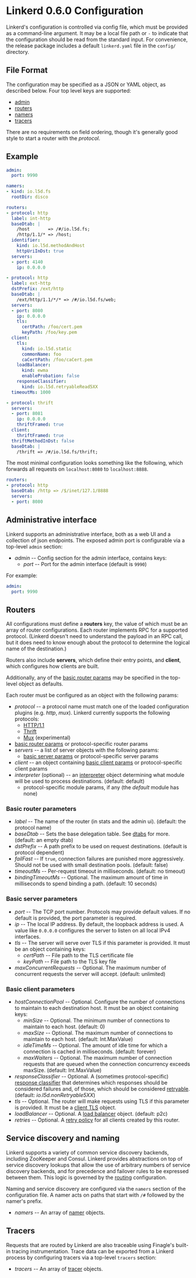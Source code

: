 # Linkerd 0.6.0 Configuration



Linkerd's configuration is controlled via config file, which must be provided
as a command-line argument. It may be a local file path or `-` to
indicate that the configuration should be read from the standard input.
For convenience, the release package includes a default `linkerd.yaml` file in
the `config/` directory.

## File Format

The configuration may be specified as a JSON or YAML object, as described
below.  Four top level keys are supported:

* [admin](#admin)
* [routers](#routers)
* [namers](#namers)
* [tracers](#tracers)

There are no requirements on field ordering, though it's generally
good style to start a router with the _protocol_.

## Example

```yaml
admin:
  port: 9990

namers:
- kind: io.l5d.fs
  rootDir: disco

routers:
- protocol: http
  label: int-http
  baseDtab: |
    /host       => /#/io.l5d.fs;
    /http/1.1/* => /host;
  identifier:
    kind: io.l5d.methodAndHost
    httpUriInDst: true
  servers:
  - port: 4140
    ip: 0.0.0.0

- protocol: http
  label: ext-http
  dstPrefix: /ext/http
  baseDtab: |
    /ext/http/1.1/*/* => /#/io.l5d.fs/web;
  servers:
  - port: 8080
    ip: 0.0.0.0
    tls:
      certPath: /foo/cert.pem
      keyPath: /foo/key.pem
  client:
    tls:
      kind: io.l5d.static
      commonName: foo
      caCertPath: /foo/caCert.pem
    loadBalancer:
      kind: ewma
      enableProbation: false
    responseClassifier:
      kind: io.l5d.retryableRead5XX
  timeoutMs: 1000

- protocol: thrift
  servers:
  - port: 8081
    ip: 0.0.0.0
    thriftFramed: true
  client:
    thriftFramed: true
  thriftMethodInDst: false
  baseDtab: |
    /thrift => /#/io.l5d.fs/thrift;
```

The most minimal configuration looks something like the following,
which forwards all requests on `localhost:8080` to `localhost:8888`.

```yaml
routers:
- protocol: http
  baseDtab: /http => /$/inet/127.1/8888
  servers:
  - port: 8080
```

<a name="admin"></a>
## Administrative interface

Linkerd supports an administrative interface, both as a web UI and a collection
of json endpoints. The exposed admin port is configurable via a top-level
`admin` section:

* *admin* -- Config section for the admin interface, contains keys:
  * *port* -- Port for the admin interface (default is `9990`)

For example:
```yaml
admin:
  port: 9990
```

<a name="routers"></a>
## Routers

All configurations must define a **routers** key, the value of which
must be an array of router configurations. Each router implements RPC
for a supported protocol. (Linkerd doesn't need to understand the payload in an
RPC call, but it does need to know enough about the protocol to determine the
logical name of the destination.)

Routers also include **servers**, which define their entry points, and
**client**, which configures how clients are built.

Additionally, any of the [basic router params](#basic-router-params)
may be specified in the top-level object as defaults.

Each router must be configured as an object with the following params:

* *protocol* -- a protocol name must match one of the loaded configuration plugins (e.g. _http_, _mux_).
  Linkerd currently supports the following protocols:
  * [HTTP/1.1](protocol-http.md)
  * [Thrift](protocol-thrift.md)
  * [Mux](protocol-mux.md) (experimental)
* [basic router params](#basic-router-params) or protocol-specific router params
* *servers* -- a list of server objects with the following params:
  * [basic server params](#basic-server-params) or protocol-specific server params
* *client* -- an object containing [basic client params](#basic-client-params)
  or protocol-specific client params
<a name="interpreter"></a>
* *interpreter* (optional) -- an
  [interpreter](interpreter.md) object determining what module will be used to
  process destinations.  (default: default)
  * protocol-specific module params, if any (the _default_ module has none)

<a name="basic-router-params"></a>
### Basic router parameters

* *label* -- The name of the router (in stats and the admin ui). (default: the
  protocol name)
* *baseDtab* -- Sets the base delegation table. See
  [dtabs](https://linkerd.io/doc/dtabs/) for more. (default: an empty dtab)
* *dstPrefix* -- A path prefix to be used on request destinations.
  (default is protocol dependent)
* *failFast* -- If `true`, connection failures are punished more aggressively.
  Should not be used with small destination pools. (default: false)
* *timeoutMs* -- Per-request timeout in milliseconds. (default: no timeout)
* *bindingTimeoutMs* -- Optional.  The maximum amount of time in milliseconds to
  spend binding a path.  (default: 10 seconds)

<a name="basic-server-params"></a>
### Basic server parameters

* *port* -- The TCP port number. Protocols may provide default
values. If no default is provided, the port parameter is required.
* *ip* -- The local IP address.  By default, the loopback address is
used.  A value like `0.0.0.0` configures the server to listen on all
local IPv4 interfaces.
* *tls* -- The server will serve over TLS if this parameter is provided.
  It must be an object containing keys:
  * *certPath* -- File path to the TLS certificate file
  * *keyPath* -- File path to the TLS key file
* *maxConcurrentRequests* -- Optional.  The maximum number of concurrent
requests the server will accept.  (default: unlimited)

<a name="basic-client-params"></a>
### Basic client parameters

* *hostConnectionPool* -- Optional.  Configure the number of connections to
maintain to each destination host.  It must be an object containing keys:
  * *minSize* -- Optional. The minimum number of connections to maintain to each
  host.  (default: 0)
  * *maxSize* -- Optional.  The maximum number of connections to maintain to
  each host.  (default: Int.MaxValue)
  * *idleTimeMs* -- Optional.  The amount of idle time for which a connection is
  cached in milliseconds.  (default: forever)
  * *maxWaiters* -- Optional.  The maximum number of connection requests that
  are queued when the connection concurrency exceeds maxSize.  (default:
  Int.MaxValue)
<a name="response_classifier"></a>
* *responseClassifier* -- Optional. A
  (sometimes protocol-specific) [response classifier](response_classifier.md)
  that determines which responses should be considered failures and, of those,
  which should be considered [retryable](retries.md).
  (default: _io.l5d.nonRetryable5XX_)
<a name="client_tls"></a>
* *tls* -- Optional.  The router will make requests
  using TLS if this parameter is provided.  It must be a
  [client TLS](client_tls.md) object.
<a name="load_balancer"></a>
* *loadBalancer* -- Optional.  A
  [load balancer](load_balancer.md) object.  (default: p2c)
<a name="retries"></a>
* *retries* -- Optional. A [retry policy](retries.md) for all clients created by
  this router.

<a name="namers"></a>
## Service discovery and naming

Linkerd supports a variety of common service discovery backends, including
ZooKeeper and Consul. Linkerd provides abstractions on top of service discovery
lookups that allow the use of arbitrary numbers of service discovery backends,
and for precedence and failover rules to be expressed between them. This logic
is governed by the [routing](#basic-router-params) configuration.

Naming and service discovery are configured via the `namers` section of the
configuration file.  A namer acts on paths that start with `/#` followed by the
namer's prefix.

* *namers* -- An array of [namer](namer.md) objects.

<a name="tracers"></a>
## Tracers

Requests that are routed by Linkerd are also traceable using Finagle's built-in
tracing instrumentation. Trace data can be exported from a Linkerd process by
configuring tracers via a top-level `tracers` section:

* *tracers* -- An array of [tracer](tracer.md) objects.
